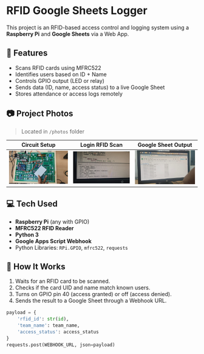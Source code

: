 # RFID Google Sheets Logger

This project is an RFID-based access control and logging system using a **Raspberry Pi** and **Google Sheets** via a Web App.

## 🔧 Features

- Scans RFID cards using MFRC522
- Identifies users based on ID + Name
- Controls GPIO output (LED or relay)
- Sends data (ID, name, access status) to a live Google Sheet
- Stores attendance or access logs remotely

## 📷 Project Photos

> Located in `/photos` folder

| Circuit Setup        | Login RFID Scan         | Google Sheet Output     |
|----------------------|--------------------------|--------------------------|
| ![circuit](photos/circuit.jpg) | ![login](photos/login.jpg) | ![output](photos/output-gs.jpg) |

## 💻 Tech Used

- **Raspberry Pi** (any with GPIO)
- **MFRC522 RFID Reader**
- **Python 3**
- **Google Apps Script Webhook**
- Python Libraries: `RPi.GPIO`, `mfrc522`, `requests`

## 📝 How It Works

1. Waits for an RFID card to be scanned.
2. Checks if the card UID and name match known users.
3. Turns on GPIO pin 40 (access granted) or off (access denied).
4. Sends the result to a Google Sheet through a Webhook URL.

```python
payload = {
    'rfid_id': str(id),
    'team_name': team_name,
    'access_status': access_status
}
requests.post(WEBHOOK_URL, json=payload)
